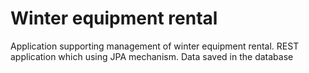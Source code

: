 # Winter equipment rental

Application supporting management of winter equipment rental. REST application which using JPA mechanism. Data saved in the database
